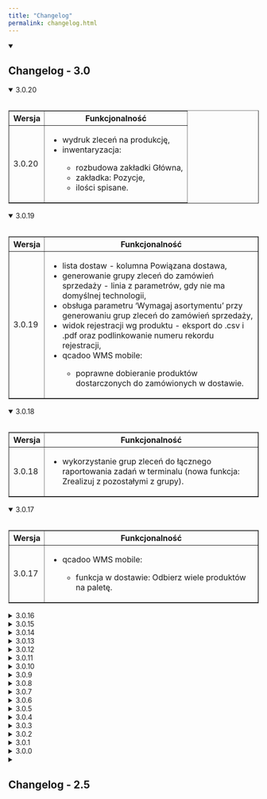 ```yaml
---
title: "Changelog"
permalink: changelog.html
---
```


<!-- VERSION 3.0 -->
<details open>
  <summary><h2 class="changelog-main-version">Changelog - 3.0</h2></summary>

<!-- VERSION 3.0.20 -->
  <details open>
    <summary class="changelog-summary-h3">3.0.20</summary><br>
    <table class="changelog-table" border>
        <tr>
          <th>Wersja</th>
          <th>Funkcjonalność</th>
        </tr>
        <tr>
          <td>3.0.20</td>
          <td>
          <ul>
            <li>wydruk zleceń na produkcję,</li>
            <li>inwentaryzacja:</li>
              <ul>
                <li>rozbudowa zakładki Główna,</li>
                <li>zakładka: Pozycje,</li>
                <li>ilości spisane.</li>
              </ul>
          </ul>
        </td>
        </tr>
    </table>
  </details>

<!-- VERSION 3.0.19 -->
  <details open>
    <summary class="changelog-summary-h3">3.0.19</summary><br>
    <table class="changelog-table" border>
        <tr>
          <th>Wersja</th>
          <th>Funkcjonalność</th>
        </tr>
        <tr>
          <td>3.0.19</td>
          <td>
          <ul>
            <li>lista dostaw - kolumna Powiązana dostawa,</li>
            <li>generowanie grupy zleceń do zamówień sprzedaży - linia z parametrów, gdy nie ma domyślnej technologii,</li>
            <li>obsługa parametru ‘Wymagaj asortymentu’ przy generowaniu grup zleceń do zamówień sprzedaży,</li>
            <li>widok rejestracji wg produktu - eksport do .csv i .pdf oraz podlinkowanie numeru rekordu rejestracji,</li>
            <li>qcadoo WMS mobile:</li>
              <ul>
                <li>poprawne dobieranie produktów dostarczonych do zamówionych w dostawie.</li>
              </ul>
          </ul>
        </td>
        </tr>
    </table>
  </details>

<!-- VERSION 3.0.18 -->
  <details open>
    <summary class="changelog-summary-h3">3.0.18</summary><br>
    <table class="changelog-table" border>
        <tr>
          <th>Wersja</th>
          <th>Funkcjonalność</th>
        </tr>
        <tr>
          <td>3.0.18</td>
          <td>
          <ul>
            <li>wykorzystanie grup zleceń do łącznego raportowania zadań w terminalu (nowa funkcja: Zrealizuj z pozostałymi z grupy).</li>
          </ul>
        </td>
        </tr>
    </table>
  </details>

<!-- VERSION 3.0.17 -->
  <details open>
    <summary class="changelog-summary-h3">3.0.17</summary><br>
    <table class="changelog-table" border>
        <tr>
          <th>Wersja</th>
          <th>Funkcjonalność</th>
        </tr>
        <tr>
          <td>3.0.17</td>
          <td>
          <ul>
            <li>qcadoo WMS mobile:</li>
              <ul>
                <li>funkcja w dostawie: Odbierz wiele produktów na paletę.</li>
              </ul>
          </ul>
        </td>
        </tr>
    </table>
  </details>

<!-- VERSION 3.0.16 -->
  <details>
    <summary class="changelog-summary-h3">3.0.16</summary><br>
    <table class="changelog-table" border>
        <tr>
          <th>Wersja</th>
          <th>Funkcjonalność</th>
        </tr>
        <tr>
          <td>3.0.16</td>
          <td>
          <ul>
            <li>qcadoo WMS mobile:</li>
              <ul>
                <li>przepakowania,</li>
                <li>funkcja w dostawie: Kolejna pozycja,</li>
                <li>funkcja w dostawie: Odbierz nowy produkt.</li>
              </ul>
          </ul>
        </td>
        </tr>
    </table>
  </details>

<!-- VERSION 3.0.15 -->
  <details>
    <summary class="changelog-summary-h3">3.0.15</summary><br>
    <table class="changelog-table" border>
        <tr>
          <th>Wersja</th>
          <th>Funkcjonalność</th>
        </tr>
        <tr>
          <td>3.0.15</td>
          <td>
          <ul>
            <li>qcadoo WMS mobile - praca nad rozwojem istniejących funkcjonalności.</li>
          </ul>
        </td>
        </tr>
    </table>
  </details>

<!-- VERSION 3.0.14 -->
  <details>
    <summary class="changelog-summary-h3">3.0.14</summary><br>
    <table class="changelog-table" border>
        <tr>
          <th>Wersja</th>
          <th>Funkcjonalność</th>
        </tr>
        <tr>
          <td>3.0.14</td>
          <td>
          <ul>
            <li>qcadoo WMS mobile - poprawki błędów w istniejących funkcjonalnościach.</li>
          </ul>
        </td>
        </tr>
    </table>
  </details>

<!-- VERSION 3.0.13 -->
  <details>
    <summary class="changelog-summary-h3">3.0.13</summary><br>
    <table class="changelog-table" border>
        <tr>
          <th>Wersja</th>
          <th>Funkcjonalność</th>
        </tr>
        <tr>
          <td>3.0.13</td>
          <td>
          <ul>
            <li>wymaganie na walutę systemową,</li>
            <li>informacja w dostawie o braku przeliczenia ceny, w przypadku różnych walut dostawy i systemowej, niebędących PLN,</li>
            <li>przyspieszenie listy zamówień sprzedaży,</li>
            <li>przyspieszenie ładowania Gantta stacji roboczych wywoływanego z planu na stację roboczą i pracownika,</li>
            <li>plan na stację roboczą i pracownika - zmiana przycisków generowania planu przez planera,</li>
            <li>zmniejszenie przycisków do podziału zleceń w liście zleceń produkcyjnych i liście planowanych zleceń,</li>
            <li>qcadoo WMS mobile:</li>
              <ul>
                <li>wersja angielska aplikacji,</li>
                <li>przesunięcie nośnika w inne miejsce,</li>
                <li>zmiana miejsca składowania ze szczegółów zasobu.</li>
              </ul>
          </ul>
        </td>
        </tr>
    </table>
  </details>

<!-- VERSION 3.0.12 -->
  <details>
    <summary class="changelog-summary-h3">3.0.12</summary><br>
    <table class="changelog-table" border>
        <tr>
          <th>Wersja</th>
          <th>Funkcjonalność</th>
        </tr>
        <tr>
          <td>3.0.12</td>
          <td>
          <ul>
            <li>niepodpowiadanie numeru firm i produktów przy ich tworzeniu,</li>
            <li>flaga w numerach nośników informująca, o tym, że numer został wydrukowany,</li>
            <li>informacja o miejscach składowania i nośnikach w rekordach rejestracji (nowe kolumny w listach zgrupowanych po produkcie).</li>
          </ul>
        </td>
        </tr>
    </table>
  </details>

<!-- VERSION 3.0.11 -->
  <details>
    <summary class="changelog-summary-h3">3.0.11</summary><br>
    <table class="changelog-table" border>
        <tr>
          <th>Wersja</th>
          <th>Funkcjonalność</th>
        </tr>
        <tr>
          <td>3.0.11</td>
          <td>
          <ul>
            <li>lista pozycji przepakowań,</li>
            <li>kolumna Magazyn w szczegółowym zapotrzebowaniu,</li>
            <li>prezentacja szkicowych zleceń w liście szczegółowego zapotrzebowania w menu > zaopatrzenie,</li>
            <li>nowy parametr terminala rejestracji produkcji - nie uwzględniaj dat przy wyborze zadań,</li>
            <li>qcadoo APS > planer - obsługa parametru Następna operacja po wyprodukowaniu zadanej ilości.</li>
          </ul>
        </td>
        </tr>
    </table>
  </details>

<!-- VERSION 3.0.10 -->
  <details>
    <summary class="changelog-summary-h3">3.0.10</summary><br>
    <table class="changelog-table" border>
        <tr>
          <th>Wersja</th>
          <th>Funkcjonalność</th>
        </tr>
        <tr>
          <td>3.0.10</td>
          <td>
          <ul>
            <li>praca nad ulepszaniem funkcjonalności i poprawianie błędów.</li>
          </ul>
        </td>
        </tr>
    </table>
  </details>

<!-- VERSION 3.0.9 -->
  <details>
    <summary class="changelog-summary-h3">3.0.9</summary><br>
    <table class="changelog-table" border>
        <tr>
          <th>Wersja</th>
          <th>Funkcjonalność</th>
        </tr>
        <tr>
          <td>3.0.9</td>
          <td>
          <ul>
            <li>nowa rola do akceptacji dokumentu magazynowego,</li>
            <li>filtrowanie po nazwisku i numerze w lookupie pracowników w rekordzie rejestracji w zakładce Czas pracy,</li>
            <li>praca nad walidacjami poprawności nośników i miejsc składowania w dostawie i dokumencie magazynowym,</li>
            <li>przepakowania.</li>
          </ul>
        </td>
        </tr>
    </table>
  </details>

<!-- VERSION 3.0.8 -->
  <details >
    <summary class="changelog-summary-h3">3.0.8</summary><br>
    <table class="changelog-table" border>
        <tr>
          <th>Wersja</th>
          <th>Funkcjonalność</th>
        </tr>
        <tr>
          <td>3.0.8</td>
          <td>
          <ul>
            <li>uwzględnienie zaakceptowanych dostaw przy wyliczaniu ilości zamówionej,</li>
            <li>palety - zmiana na nośniki logistyczne,</li>
            <li>typy palet - zmiana na typy nośników,</li>
            <li>przerobienie słownika typy nośników na standardową listę (podstawowe > typy nośników) i dodanie wymiarów,</li>
            <li>dostawa w walucie - przeliczanie ceny z PLN na inną walutę wg kursu.</li>
          </ul>
        </td>
        </tr>
    </table>
  </details>

<!-- VERSION 3.0.7 -->
  <details>
    <summary class="changelog-summary-h3">3.0.7</summary><br>
    <table class="changelog-table" border>
        <tr>
          <th>Wersja</th>
          <th>Funkcjonalność</th>
        </tr>
        <tr>
          <td>3.0.7</td>
          <td>
          <ul>
            <li>przekazanie dostawcy na zasób tworzony przy przesunięciu za pomocą pary dokumentów WZ-PZ,</li>
            <li>standardowy sposób integracji z qcadoo WMS - API i dokumentacja użytkownika,</li>
            <li>nowy status pozycji zamówienia sprzedaży - wydana,</li>
            <li>tworzenie dostawy do zamówienia sprzedaży,</li>
            <li>przerobienie widoków zgrupowanych do pozycji zamówień sprzedaży.</li>
          </ul>
        </td>
        </tr>
    </table>
  </details>

<!-- VERSION 3.0.6 -->
  <details>
    <summary class="changelog-summary-h3">3.0.6</summary><br>
    <table class="changelog-table" border>
        <tr>
          <th>Wersja</th>
          <th>Funkcjonalność</th>
        </tr>
        <tr>
          <td>3.0.6</td>
          <td>
          <ul>
            <li>wysyłanie wiadomości e-mail do dostaw - dodatkowy adres do potwierdzeń,</li>
            <li>zamówienie sprzedaży - ilość wydana i ilość pozostała do wydania.</li>
          </ul>
        </td>
        </tr>
    </table>
  </details>

<!-- VERSION 3.0.5 -->
  <details>
    <summary class="changelog-summary-h3">3.0.5</summary><br>
    <table class="changelog-table" border>
        <tr>
          <th>Wersja</th>
          <th>Funkcjonalność</th>
        </tr>
        <tr>
          <td>3.0.5</td>
          <td>
          <ul>
            <li>nowe role uprawnień: do użytkowników i do tworzenia dokumentu WZ do zamówienia sprzedaży,</li>
            <li>powiązanie dokumentu WZ z zamówieniem sprzedaży, z którego został wystawiony,</li>
            <li>domyślny dostawca w zamówieniu sprzedaży,</li>
            <li>Gantt zadań operacyjnych - informacja na tooltipie do czasie dodatkowym,</li>
            <li>funkcja Przelicz plan w Gantt zadań operacyjnych - optymalizacja przygotowania danych,</li>
            <li>zapotrzebowanie materiałowe - prezentacja zamienników.</li>
          </ul>
        </td>
        </tr>
    </table>
  </details>

<!-- VERSION 3.0.4 -->
  <details>
    <summary class="changelog-summary-h3">3.0.4</summary><br>
    <table class="changelog-table" border>
        <tr>
          <th>Wersja</th>
          <th>Funkcjonalność</th>
        </tr>
        <tr>
          <td>3.0.4</td>
          <td>
          <ul>
            <li>dostawy:</li>
              <ul>
                <li>możliwość wysłania dostawy wiadomością e-mail,</li>
                <li>nowy status dostawy: Zaakceptowana + parametr określający wymagalność wykonania akceptacji,</li>
                <li>zwolnienie dostawy do płatności i możliwość zapisania identyfikatora płatności,</li>
              </ul>
            <li>reorganizacja parametrów dostawy,</li>
            <li>nowe uprawnienia w qcadoo,</li>
            <li>informacja o tym z jakiego zasobu został utworzony przesunięty dokumentem MM zasób - kolumna w liście pozycji dokumentów,</li>
            <li>funkcja pobierania z systemu aplikacji qcadoo WMS mobile.</li>
          </ul>
        </td>
        </tr>
    </table>
  </details>

<!-- VERSION 3.0.3 -->
  <details>
    <summary class="changelog-summary-h3">3.0.3</summary><br>
    <table class="changelog-table" border>
        <tr>
          <th>Wersja</th>
          <th>Funkcjonalność</th>
        </tr>
        <tr>
          <td>3.0.3</td>
          <td>
          <ul>
            <li>qcadoo MES:</li>
              <ul>
                <li>zapotrzebowanie materiałowe - pobranie stanu magazynowego ze wskazanego magazynu,</li>
              </ul>
            <li>aplikacja qcadoo WMS mobile:</li>
              <ul>
                <li>wycofanie dokumentu magazynowego z WMS.</li>
              </ul>
          </ul>
        </td>
        </tr>
    </table>
  </details>

<!-- VERSION 3.0.2 -->
  <details>
    <summary class="changelog-summary-h3">3.0.2</summary><br>
    <table class="changelog-table" border>
        <tr>
          <th>Wersja</th>
          <th>Funkcjonalność</th>
        </tr>
        <tr>
          <td>3.0.2</td>
          <td>
          <ul>
            <li>domyślne miejsce składowania na magazynie przyjmującym dla przesuwania produktów dokumentem MM,</li>
            <li>prace na rzecz aplikacji qcadoo WMS mobile - proces:</li>
              <ul>
                <li>przesunięcie międzymagazynowe dokumentem MM,</li>
                <li>podział dokumentu WZ, RW i MM w celu kompletacji przez wielu użytkowników.</li>
              </ul>
          </ul>
        </td>
        </tr>
    </table>
  </details>

<!-- VERSION 3.0.1 -->
  <details>
    <summary class="changelog-summary-h3">3.0.1</summary><br>
    <table class="changelog-table" border>
        <tr>
          <th>Wersja</th>
          <th>Funkcjonalność</th>
        </tr>
        <tr>
          <td>3.0.1</td>
          <td>
          <ul>
            <li>prace na rzecz aplikacji qcadoo WMS mobile - proces: rozchód wewnętrzny</li>
          </ul>
        </td>
        </tr>
    </table>
  </details>

<!-- VERSION 3.0.0 -->
  <details>
    <summary class="changelog-summary-h3">3.0.0</summary><br>
    <table class="changelog-table" border>
        <tr>
          <th>Wersja</th>
          <th>Funkcjonalność</th>
        </tr>
        <tr>
          <td>3.0.0</td>
          <td>
          <ul>
            <li>prace na rzecz aplikacji qcadoo WMS mobile - proces: wydanie zewnętrzne</li>
          </ul>
        </td>
        </tr>
    </table>
  </details>

<!-- VERSION 2.5 -->
<details>
  <summary><h2 class="changelog-main-version">Changelog - 2.5</h2></summary>

<!-- VERSION 2.5.30 -->
  <details>
    <summary class="changelog-summary-h3">2.5.30</summary><br>
    <table class="changelog-table" border>
        <tr>
          <th>Wersja</th>
          <th>Funkcjonalność</th>
        </tr>
        <tr>
          <td>2.5.30</td>
          <td>
          <ul>
            <li>rola do szczegółowego zapotrzebowania</li>
            <li>poprawki i ulepszenia do planera w qcadoo APS</li>
          </ul>
        </td>
        </tr>
    </table>
  </details>

<!-- VERSION 2.5.29 -->
  <details>
    <summary class="changelog-summary-h3">2.5.29</summary><br>
    <table class="changelog-table" border>
        <tr>
          <th>Wersja</th>
          <th>Funkcjonalność</th>
        </tr>
        <tr>
          <td>2.5.29</td>
          <td>
          <ul>
            <li>rola do zadań operacyjnych</li>
            <li>planer - zadania realizowane w tym samym czasie na danej stacji roboczej</li>
          </ul>
        </td>
        </tr>
    </table>
  </details>

<!-- VERSION 2.5.28 -->
  <details>
    <summary class="changelog-summary-h3">2.5.28</summary><br>
    <table class="changelog-table" border>
        <tr>
          <th>Wersja</th>
          <th>Funkcjonalność</th>
        </tr>
        <tr>
          <td>2.5.28</td>
          <td>
          <ul>
            <li>rozwój tworzenia dokumentów PW na zakończeniu zlecenia produkcyjnego</li>
            <li>poprawa błędów związanych z automatycznym zamykaniem zlecenia z poziomu rejestracji produkcji</li>
            <li>nowe role uprawnień</li>
          </ul>
        </td>
        </tr>
    </table>
  </details>

<!-- VERSION 2.5.27 -->
  <details>
    <summary class="changelog-summary-h3">2.5.27</summary><br>
    <table class="changelog-table" border>
        <tr>
          <th>Wersja</th>
          <th>Funkcjonalność</th>
        </tr>
        <tr>
          <td>2.5.27</td>
          <td>
          <ul>
            <li>cenniki i parametry cenników</li>
            <li>parametry sprzedaży i przeniesienie do tej grupy parametrów zamówień sprzedaży</li>
            <li>przeliczenie planu po zakończeniu zadania w terminalu rejestracji produkcji</li>
            <li>integracja z Subiektem - przesyłanie ceny sprzedaży i opisu pozycji do zamówienia od klienta w Subiekcie</li>
          </ul>
        </td>
        </tr>
    </table>
  </details>

<!-- VERSION 2.5.26 -->
  <details>
    <summary class="changelog-summary-h3">2.5.26</summary><br>
    <table class="changelog-table" border>
        <tr>
          <th>Wersja</th>
          <th>Funkcjonalność</th>
        </tr>
        <tr>
          <td>2.5.26</td>
          <td>
          <ul>
            <li>zwiększenie ilości znaków w opisie zadania operacyjnego</li>
            <li>możliwość wskazania w terminalu miejsca składowania dla wytworzonych odpadów i produktów finalnych dodatkowych</li>
            <li>przyjmowanie półproduktów wytworzonych zawsze na akceptacji rekordu rejestracji</li>
          </ul>
        </td>
        </tr>
    </table>
  </details>

<!-- VERSION 2.5.25 -->
  <details>
    <summary class="changelog-summary-h3">2.5.25</summary><br>
    <table class="changelog-table" border>
        <tr>
          <th>Wersja</th>
          <th>Funkcjonalność</th>
        </tr>
        <tr>
          <td>2.5.25</td>
          <td>
          <ul>
            <li>obsługa wielu odpadów wytworzonych w zbiorczo raportowanym zleceniu</li>
            <li>walidacja na taki sam magazyn w przepływach dla odpadu</li>
            <li>poprawa błędów związanych z tworzeniem dokumentów z poziomu rejestracji produkcji</li>
          </ul>
        </td>
        </tr>
    </table>
  </details>

<!-- VERSION 2.5.24 -->
  <details>
    <summary class="changelog-summary-h3">2.5.24</summary><br>
    <table class="changelog-table" border>
        <tr>
          <th>Wersja</th>
          <th>Funkcjonalność</th>
        </tr>
        <tr>
          <td>2.5.24</td>
          <td>
          <ul>
            <li>informacja z poziomu listy zleceń o tym, czy została skorygowana data rozpoczęcia</li>
            <li>naprawa błędów</li>
          </ul>
        </td>
        </tr>
    </table>
  </details>

<!-- VERSION 2.5.23 -->
  <details>
    <summary class="changelog-summary-h3">2.5.23</summary><br>
    <table class="changelog-table" border>
        <tr>
          <th>Wersja</th>
          <th>Funkcjonalność</th>
        </tr>
        <tr>
          <td>2.5.23</td>
          <td>
          <ul>
            <li>naprawa błędów</li>
          </ul>
        </td>
        </tr>
    </table>
  </details>

<!-- VERSION 2.5.22 -->
  <details>
    <summary class="changelog-summary-h3">2.5.22</summary><br>
    <table class="changelog-table" border>
        <tr>
          <th>Wersja</th>
          <th>Funkcjonalność</th>
        </tr>
        <tr>
          <td>2.5.22</td>
          <td>
          <ul>
            <li>wydruk zlecenia w postaci przewodnika produkcyjnego</li>
            <li>cena sprzedaży w pozycji zamówienia sprzedaży</li>
            <li>przekazywanie ceny sprzedaży z zamówienia na tworzony dokument WZ</li>
            <li>rozbudowanie importu zamówień sprzedaży z pliku .xlsx o pobieranie daty dostawy pozycji i ceny sprzedaży</li>
          </ul>
        </td>
        </tr>
    </table>
  </details>

<!-- VERSION 2.5.21 -->
  <details>
    <summary class="changelog-summary-h3">2.5.21</summary><br>
    <table class="changelog-table" border>
        <tr>
          <th>Wersja</th>
          <th>Funkcjonalność</th>
        </tr>
        <tr>
          <td>2.5.21</td>
          <td>
          <ul>
            <li>kopiowanie odcinków do pocięcia w szczegółowym zapotrzebowaniu do wykorzystanego zamiennika</li>
            <li>weryfikacja czy stacje robocze są w stanie wykonać wyrób o danych wymiarach - walidacja na zapisie zlecenia</li>
            <li>generowanie zleceń na komponenty - przenoszenie priorytetu ze zlecenia głównego na utworzone zlecenia powiązane</li>
          </ul>
        </td>
        </tr>
    </table>
  </details>

<!-- VERSION 2.5.20 -->
  <details>
    <summary class="changelog-summary-h3">2.5.20</summary><br>
    <table class="changelog-table" border>
        <tr>
          <th>Wersja</th>
          <th>Funkcjonalność</th>
        </tr>
        <tr>
          <td>2.5.20</td>
          <td>
          <ul>
            <li>nowa kolumna w liście planowanych zleceń - nazwa zamówienia sprzedaży</li>
            <li>Gantt stacji roboczych w planie na stację - prezentacja zadań operacyjnych o typie inne</li>
          </ul>
        </td>
        </tr>
    </table>
  </details>

<!-- VERSION 2.5.19 -->
  <details>
    <summary class="changelog-summary-h3">2.5.19</summary><br>
    <table class="changelog-table" border>
        <tr>
          <th>Wersja</th>
          <th>Funkcjonalność</th>
        </tr>
        <tr>
          <td>2.5.19</td>
          <td>
          <ul>
            <li>rezygnacja z obsługi stacji buforowej w planowaniu</li>
            <li>możliwość zmiany terminu ostatecznego w zamówieniu bez modyfikacji powiązanych zleceń</li>
            <li>kolumna Priorytet w liście planowanych zleceń</li>
            <li>kolumna Magazyn w liście Dostaw</li>
            <li>nazwa zadania o typie inne w tooltipie kafelka na wykresie Gantta zadań operacyjnych</li>
          </ul>
        </td>
        </tr>
    </table>
  </details>

<!-- VERSION 2.5.18 -->
  <details>
    <summary class="changelog-summary-h3">2.5.18</summary><br>
    <table class="changelog-table" border>
        <tr>
          <th>Wersja</th>
          <th>Funkcjonalność</th>
        </tr>
        <tr>
          <td>2.5.18</td>
          <td>
          <ul>
            <li>kolumna Opis w liście technologii</li>
            <li>informacja o ilości zablokowanej do kontroli jakości z widoku stanów magazynów</li>
            <li>poprawki do aktualizacji pozycji zamówień sprzedaży poprzez import z pliku .xlsx</li>
          </ul>
        </td>
        </tr>
    </table>
  </details>

<!-- VERSION 2.5.17 -->
  <details>
    <summary class="changelog-summary-h3">2.5.17</summary><br>
    <table class="changelog-table" border>
        <tr>
          <th>Wersja</th>
          <th>Funkcjonalność</th>
        </tr>
        <tr>
          <td>2.5.17</td>
          <td>
          <ul>
            <li>terminal rejestracji produkcji - możliwość podejrzenia szczegółów zarezerwowanego zasobu</li>
            <li>zmiany w wydruku inwentaryzacyjnym i wydruku stanu magazynu</li>
            <li>przyjmowanie wyprodukowanego odpadu zawsze w cenie ustalonej na podstawie kosztu nominalnego</li>
            <li>Gantt zadań operacyjnych - termin ostateczny w tooltipie kafelka</li>
            <li>generowanie etykiet dla pracownika - komunikat o niemożności utworzenia etykiety z kodem kreskowym</li>
            <li>informacja o numerze zlecenia w szczegółowym zapotrzebowaniu</li>
          </ul>
        </td>
        </tr>
    </table>
  </details>

<!-- VERSION 2.5.16 -->
  <details>
    <summary class="changelog-summary-h3">2.5.16</summary><br>
    <table class="changelog-table" border>
        <tr>
          <th>Wersja</th>
          <th>Funkcjonalność</th>
        </tr>
        <tr>
          <td>2.5.16</td>
          <td>
          <ul>
            <li>aktualizacja zamówień przez import z pliku - poprawki do wprowadzonego rozwiązania</li>
            <li>zmiany w oknie wyboru zleceń w terminalu rejestracji produkcji</li>
            <li>usunięcie zbędnych kolumn w parametrach dokumentów (reszta po dysp. przes. i reszta po dysp. przes. jedn. dod.)</li>
            <li>usunięcie niewykorzystywanego parametru zlecenia: pozwól na zmianę technologii w oczekującym zleceniu</li>
          </ul>
        </td>
        </tr>
    </table>
  </details>

<!-- VERSION 2.5.15 -->
  <details>
    <summary class="changelog-summary-h3">2.5.15</summary><br>
    <table class="changelog-table" border>
        <tr>
          <th>Wersja</th>
          <th>Funkcjonalność</th>
        </tr>
        <tr>
          <td>2.5.15</td>
          <td>
          <ul>
            <li>rozwój funkcjonalności w pluginach klienckich</li>
            <li>nowy format załączanego pliku: plt</li>
            <li>poprawa błędów w działaniu systemu w wersji open source</li>
          </ul>
        </td>
        </tr>
    </table>
  </details>

<!-- VERSION 2.5.14 -->
  <details>
    <summary class="changelog-summary-h3">2.5.14</summary><br>
    <table class="changelog-table" border>
        <tr>
          <th>Wersja</th>
          <th>Funkcjonalność</th>
        </tr>
        <tr>
          <td>2.5.14</td>
          <td>
          <ul>
            <li>rozwój funkcjonalności w pluginach klienckich</li>
          </ul>
        </td>
        </tr>
    </table>
  </details>

<!-- VERSION 2.5.13 -->
  <details>
    <summary class="changelog-summary-h3">2.5.13</summary><br>
    <table class="changelog-table" border>
        <tr>
          <th>Wersja</th>
          <th>Funkcjonalność</th>
        </tr>
        <tr>
          <td>2.5.13</td>
          <td>
          <ul>
            <li>kolumna Opis w liście produktów</li>
            <li>tworzenie zleceń produkcyjnych do zamówienia sprzedaży z terminem ostatecznym na podstawie daty dostawy z pozycji + parametr planowania</li>
            <li>usunięcie z parametrów planowania zakładek: Postęp produkcji i Zapotrzebowanie mat.</li>
            <li>nowa zakładka w parametrach zleceń: Zlecanie prod. z zamówień i przeniesienie do niej części parametrów z zakładki Główna</li>
            <li>integracja - rozbudowa zakładki Integracja w zamówieniu sprzedaży o pole Synchronizuj i data synchronizacji</li>
            <li>integracja - możliwość wysłania zamówienia sprzedaży z qcadoo do Subiekta</li>
          </ul>
        </td>
        </tr>
    </table>
  </details>

<!-- VERSION 2.5.12 -->
  <details>
    <summary class="changelog-summary-h3">2.5.12</summary><br>
    <table class="changelog-table" border>
        <tr>
          <th>Wersja</th>
          <th>Funkcjonalność</th>
        </tr>
        <tr>
          <td>2.5.12</td>
          <td>
          <ul>
            <li>zmiana kontrolki do rejestrowania czasu pracy w terminalu rejestracji produkcji</li>
            <li>mała reorganizacja parametrów terminala rejestracji produkcji</li>
            <li>parametr rejestracji produkcji: braki zużywają surowce i możliwość zdecydowania, czy po wpisaniu ilości dla wytworzonego braku mają być przeliczane ilości dla produktów wejściowych</li>
            <li>data dostawy w pozycji zamówienia sprzedaży</li>
            <li>przebudowanie widoku pozycji zamówienia sprzedaży</li>
          </ul>
        </td>
        </tr>
    </table>
  </details> 

<!-- VERSION 2.5.11 -->
  <details>
    <summary class="changelog-summary-h3">2.5.11</summary><br>
    <table class="changelog-table" border>
        <tr>
          <th>Wersja</th>
          <th>Funkcjonalność</th>
        </tr>
        <tr>
          <td>2.5.11</td>
          <td>
          <ul>
            <li>łączne raportowanie zadań w terminalu</li>
            <li>możliwość wprowadzenia w terminalu czasu pracy pracownika i czasu pracy maszyny dłuższego niż 24 godziny</li>
          </ul>
        </td>
        </tr>
    </table>
  </details>  

<!-- VERSION 2.5.10 -->
  <details>
    <summary class="changelog-summary-h3">2.5.10</summary><br>
    <table class="changelog-table" border>
        <tr>
          <th>Wersja</th>
          <th>Funkcjonalność</th>
        </tr>
        <tr>
          <td>2.5.10</td>
          <td>
          <ul>
            <li>import zamówień sprzedaży z pliku:</li>
              <ul>
                <li>możliwość wywołania importu z poziomu listy zamówień sprzedaży</li>
                <li>możliwość aktualizacji listy zamówień o nowe rekordy w pliku do importu</li>
                <li>rozwiązanie problemów z importem pozycji zamówień bez technologii</li>
              </ul>
            <li>termin ostateczny na kafelku zlecenia na dashboardzie</li>
            <li>realizacja ze stanu magazynowego przy zlecaniu produkcji z zamówienia sprzedaży, przy współpracy z systemem zewnętrznym</li>
            <li>integracja z Optimą - dodanie partii na dokumencie PW (jako atrybut) na podstawie wskazanej w qcadoo partii produktu zleconego</li>
          </ul>
        </td>
        </tr>
    </table>
  </details>  

<!-- VERSION 2.5.9 -->
  <details>
    <summary class="changelog-summary-h3">2.5.9</summary><br>
    <table class="changelog-table" border>
        <tr>
          <th>Wersja</th>
          <th>Funkcjonalność</th>
        </tr>
        <tr>
          <td>2.5.9</td>
          <td>
          <ul>
            <li>terminal rejestracji produkcji - prezentacja odcinków do pocięcia</li>
          </ul>
        </td>
        </tr>
    </table>
  </details>   

<!-- VERSION 2.5.8 -->
  <details>
    <summary class="changelog-summary-h3">2.5.8</summary><br>
    <table class="changelog-table" border>
        <tr>
          <th>Wersja</th>
          <th>Funkcjonalność</th>
        </tr>
        <tr>
          <td>2.5.8</td>
          <td>
          <ul>
            <li>kopiowanie atrybutów wraz z produktem (działanie na parametrze)</li>
            <li>przenoszenie atrybutów do utworzonych z generatora produktów (działanie na parametrze)</li>
            <li>optymalizacja cięcia odcinków - zapisanie danych w zleceniu</li>
            <li>uprawnienia do optymalizacji cięcia</li>
            <li>powiększenie tabeli w oknie dodawania wielu domyślnych produktów do dostawcy</li>
            <li>organizacja kolorystyczna w Gantt zadań operacyjnych</li>
            <li>kafelek zdarzenia planowanego na wykresie Gantta stacji roboczych z poziomu planu na stację roboczą i pracownika</li>
          </ul>
        </td>
        </tr>
    </table>
  </details> 

<!-- VERSION 2.5.7 -->
  <details>
    <summary class="changelog-summary-h3">2.5.7</summary><br>
    <table class="changelog-table" border>
        <tr>
          <th>Wersja</th>
          <th>Funkcjonalność</th>
        </tr>
        <tr>
          <td>2.5.7</td>
          <td>
          <ul>
            <li>zakończenie zadania operacyjnego z poziomu terminala rejestracji produkcji</li>
            <li>aktualizacja daty zakończenia zdarzenia planowanego w momencie ustawienia statusu: zrealizowane</li>
            <li>kafelek zdarzenia planowanego na wykresie Gantta zadań operacyjnych</li>
            <li>kontrola wymiarów wyrobów pod kątem tego, czy można je wytworzyć na danej stacji roboczej (minimalne i maksymalne wymiary uzyskiwanego produktu w stacji roboczej i walidacja podczas sprawdzania technologii)</li>
            <li>optymalizacja cięcia odcinków w zleceniu produkcyjnym</li>
          </ul>
        </td>
        </tr>
    </table>
  </details> 

<!-- VERSION 2.5.6 -->
  <details>
    <summary class="changelog-summary-h3">2.5.6</summary><br>
    <table class="changelog-table" border>
        <tr>
          <th>Wersja</th>
          <th>Funkcjonalność</th>
        </tr>
        <tr>
          <td>2.5.6</td>
          <td>
          <ul>
            <li>możliwość zapisania numeru faktury w dokumencie magazynowym</li>
            <li>definiowanie w technologii odcinków na jaki należy pociąć użyty do produkcji materiał</li>
          </ul>
        </td>
        </tr>
    </table>
  </details> 

<!-- VERSION 2.5.5 -->
  <details>
    <summary class="changelog-summary-h3">2.5.5</summary><br>
    <table class="changelog-table" border>
        <tr>
          <th>Wersja</th>
          <th>Funkcjonalność</th>
        </tr>
        <tr>
          <td>2.5.5</td>
          <td>
          <ul>
            <li>walidacje w definicji miejsca składowania przy zmianie parametrów "Miejsce paletowe" i "Max. liczba palet"</li>
            <li>rezerwacje zasobu magazynowego pod zlecenie (praca w trybie qcadoo bez integracji z ERP):</li>
              <ul>
                <li>możliwość zdefiniowania koniecznego do zużycia zasobu w szczegółowym zapotrzebowaniu</li>
                <li>prezentacja zarezerwowanego zasobu w terminalu</li>
                <li>widoczna rezerwacja w stanie magazynowym</li>
                <li>rozchodowanie dokumentem RW zarezerwowanego w zleceniu zasobu</li>
              </ul>
          </ul>
        </td>
        </tr>
    </table>
  </details>    

<!-- VERSION 2.5.4 -->
  <details>
    <summary class="changelog-summary-h3">2.5.4</summary><br>
    <table class="changelog-table" border>
        <tr>
          <th>Wersja</th>
          <th>Funkcjonalność</th>
        </tr>
        <tr>
          <td>2.5.4</td>
          <td>
          <ul>
            <li>zwiększenie znaków w polach opisu w asortymencie</li>
            <li>nowa walidacja w obsłudze palet - dana paleta może być w danym momencie powiązana tylko z jednym miejscem składowania</li>
            <li>zapotrzebowanie materiałowe:</li>
              <ul>
                <li>możliwość ograniczenia listy materiałów do magazynu</li>
                <li>prezentacja partii materiału podpiętych w szczegółowym zapotrzebowaniu</li>
              </ul>
          </ul>
        </td>
        </tr>
    </table>
  </details>    

<!-- VERSION 2.5.3 -->
  <details>
    <summary class="changelog-summary-h3">2.5.3</summary><br>
    <table class="changelog-table" border>
        <tr>
          <th>Wersja</th>
          <th>Funkcjonalność</th>
        </tr>
        <tr>
          <td>2.5.3</td>
          <td>
          <ul>
            <li>usunięcie statusu dostawy: Oczekująca potwierdzenia odbioru</li>
            <li>uzupełnianie działu w operacji utworzonej przez konfigurator qcadoo</li>
            <li>zapotrzebowanie materiałowe - prezentacja materiałów w tabeli nowej zakładce</li>
            <li>zablokowanie zmiany atrybutów w zakończonym i odrzuconym zamówieniu sprzedaży</li>
            <li>obsługa palet na magazynie - ujednolicenie wymagań w całym systemie</li>
            <li>ograniczenie listy linii w zleceniu do listy zaplanowanej w technologii</li>
          </ul>
        </td>
        </tr>
    </table>
  </details>  

<!-- VERSION 2.5.2 -->
  <details>
    <summary class="changelog-summary-h3">2.5.2</summary><br>
    <table class="changelog-table" border>
        <tr>
          <th>Wersja</th>
          <th>Funkcjonalność</th>
        </tr>
        <tr>
          <td>2.5.2</td>
          <td>
          <ul>
            <li>nowe role nadające uprawnienia do Gantta zleceń</li>
            <li>nowe role nadające uprawnienia do kosztów produktów i funkcji uzupełniania kosztów</li>
            <li>planowana godzina aktualizacji wersji w informacjach o systemie w qcadoo</li>
            <li>zwiększenie wydajności działania analizy wykonanej produkcji</li>
            <li>zbiorcza zmiana parametrów technologii - opcja: Aktualizuj normy kosztowe operacji</li>
          </ul>
        </td>
        </tr>
    </table>
  </details>
<!-- VERSION 2.5.1 -->
  <details>
    <summary class="changelog-summary-h3">2.5.1</summary><br>
    <table class="changelog-table" border>
        <tr>
          <th>Wersja</th>
          <th>Funkcjonalność</th>
        </tr>
        <tr>
          <td>2.5.1</td>
          <td>
          <ul>
            <li>usunięcie stałego miejsca składowania dla produktu (opcja została zastąpiona domyślnym miejscem składowania)</li>
            <li>wolumen sprzedaży - funkcja: pokaż kończący się zapas i możliwość zdefiniowania danych w parametrach</li>
          </ul>
        </td>
        </tr>
    </table>
  </details>
<!-- VERSION 2.5.0 -->
  <details>
    <summary class="changelog-summary-h3">2.5.0</summary><br>
    <table class="changelog-table" border>
        <tr>
          <th>Wersja</th>
          <th>Funkcjonalność</th>
        </tr>
        <tr>
          <td>2.5.0</td>
          <td>
          <ul>
            <li>rejestracja produkcji</li>
            <li>zmiana nazwy "dodatkowe informacje" na "Notatka o produkcie"</li>
            <li>porządki w parametrach terminala rejestracji produkcji</li>
            <li>nowe kolumny w liście miejsc składowania: Miejsce paletowe i Max liczba palet</li>
            <li>uaktualnienie importu miejsc składowania z pliku .xlsx</li>
            <li>domyślne miejsca składowania produktów</li>
            <li>widoczność na dashboardzie tylko aktywnych zleceń</li>
            <li>możliwość ograniczenia widoczności zleceń na dashboardzie tylko do tych należących do danego pracownika</li>
            <li>kopiowanie kalendarzy linii wraz z kopiowaniem linii produkcyjnej</li>
            <li>wydzielenie nowej roli nadającej uprawnienia do ofert dostaw i negocjacji</li>
            <li>rozwój ofert dostaw pod kątem obsługi waluty innej niż systemowa i podpowiadania cen dostawcy</li>
            <li>poszerzenie drugiego poziomu menu</li>
            <li>WMS:</li>
              <ul>
                <li>przyjęcie dostawy</li>
              </ul>
          </ul>
        </td>
        </tr>
    </table>
  </details>

</details>